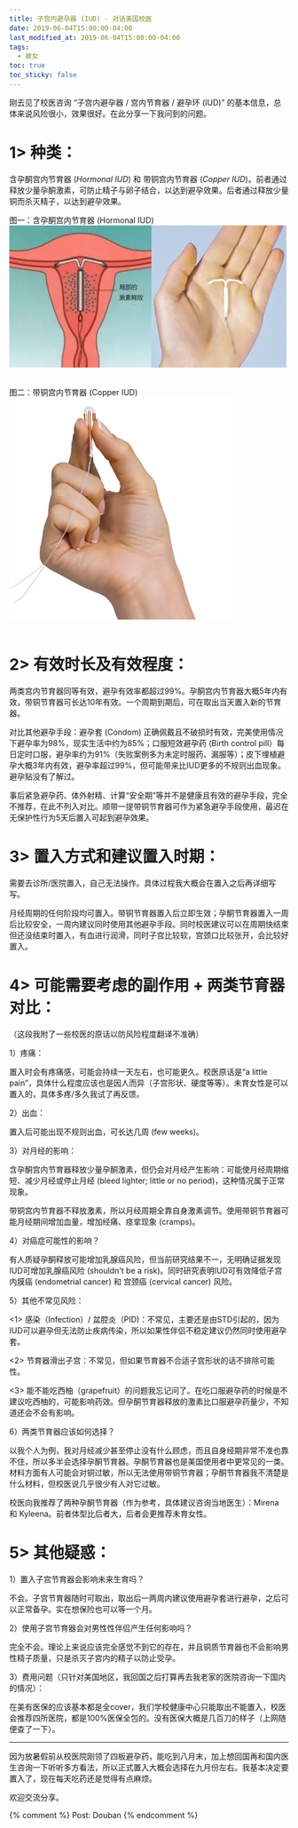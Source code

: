 ```yaml
---
title: 子宫内避孕器 (IUD) - 对话美国校医 
date: 2019-06-04T15:00:00-04:00
last_modified_at: 2019-06-04T15:00:00-04:00
tags:
  - 彼女
toc: true
toc_sticky: false
---
```


刚去见了校医咨询 “子宫内避孕器 / 宫内节育器 / 避孕环 (IUD)” 的基本信息，总体来说风险很小，效果很好。在此分享一下我问到的问题。

<!--more-->

# 1> 种类：

含孕酮宫内节育器 (_Hormonal IUD_) 和 带铜宫内节育器 (_Copper IUD_)。前者通过释放少量孕酮激素，可防止精子与卵子结合，以达到避孕效果。后者通过释放少量铜而杀灭精子，以达到避孕效果。

图一：含孕酮宫内节育器 (Hormonal IUD)
<br>
<img src="https://raw.githubusercontent.com/samsmerrygoround/samsmerrygoround.github.io/main/assets/images/iud-1.png" alt="iud-1" width="500"/>
<br><br>

图二：带铜宫内节育器 (Copper IUD)
<br>
<img src="https://raw.githubusercontent.com/samsmerrygoround/samsmerrygoround.github.io/main/assets/images/iud-2.png" alt="iud-2" width="400"/>
<br><br>

# 2> 有效时长及有效程度：

两类宫内节育器同等有效，避孕有效率都超过99%。孕酮宫内节育器大概5年内有效，带铜节育器可长达10年有效。一个周期到期后，可在取出当天置入新的节育器。

对比其他避孕手段：避孕套 (Condom) 正确佩戴且不破损时有效，完美使用情况下避孕率为98%，现实生活中约为85%；口服短效避孕药 (Birth control pill）每日定时口服，避孕率约为91%（失败案例多为未定时服药、漏服等）；皮下埋植避孕大概3年内有效，避孕率超过99%，但可能带来比IUD更多的不规则出血现象。避孕贴没有了解过。

事后紧急避孕药、体外射精、计算“安全期”等并不是健康且有效的避孕手段，完全不推荐，在此不列入对比。顺带一提带铜节育器可作为紧急避孕手段使用，最迟在无保护性行为5天后置入可起到避孕效果。

# 3> 置入方式和建议置入时期：

需要去诊所/医院置入，自己无法操作。具体过程我大概会在置入之后再详细写写。

月经周期的任何阶段均可置入。带铜节育器置入后立即生效；孕酮节育器置入一周后比较安全，一周内建议同时使用其他避孕手段。同时校医建议可以在周期快结束但还没结束时置入，有血进行润滑，同时子宫比较软，宫颈口比较张开，会比较好置入。

# 4> 可能需要考虑的副作用 + 两类节育器对比： 

（这段我附了一些校医的原话以防风险程度翻译不准确）

1）疼痛：

置入时会有疼痛感，可能会持续一天左右，也可能更久。校医原话是“a little pain”，具体什么程度应该也是因人而异（子宫形状、硬度等等）。未育女性是可以置入的，具体多疼/多久我试了再反馈。

2）出血：

置入后可能出现不规则出血，可长达几周 (few weeks)。

3）对月经的影响：

含孕酮宫内节育器释放少量孕酮激素，但仍会对月经产生影响：可能使月经周期缩短、减少月经或停止月经 (bleed lighter; little or no period)，这种情况属于正常现象。

带铜宫内节育器不释放激素，所以月经周期全靠自身激素调节。使用带铜节育器可能月经期间增加血量，增加经痛、痉挛现象 (cramps)。

4）对癌症可能性的影响？

有人质疑孕酮释放可能增加乳腺癌风险，但当前研究结果不一，无明确证据发现IUD可增加乳腺癌风险 (shouldn't be a risk)。同时研究表明IUD可有效降低子宫内膜癌 (endometrial cancer) 和 宫颈癌 (cervical cancer) 风险。

5）其他不常见风险：

<1> 感染（Infection）/ 盆腔炎（PID)：不常见，主要还是由STD引起的，因为IUD可以避孕但无法防止疾病传染，所以如果性伴侣不稳定建议仍然同时使用避孕套。 

<2> 节育器滑出子宫：不常见，但如果节育器不合适子宫形状的话不排除可能性。

<3> 能不能吃西柚（grapefruit）的问题我忘记问了。在吃口服避孕药的时候是不建议吃西柚的，可能影响药效。但孕酮节育器释放的激素比口服避孕药量少，不知道还会不会有影响。

6）两类节育器应该如何选择？

以我个人为例，我对月经减少甚至停止没有什么顾虑，而且自身经期非常不准也靠不住，所以多半会选择孕酮节育器。孕酮节育器也是美国使用者中更常见的一类。材料方面有人可能会对铜过敏，所以无法使用带铜节育器；孕酮节育器我不清楚是什么材料，但校医说几乎很少有人对它过敏。

校医向我推荐了两种孕酮节育器（作为参考，具体建议咨询当地医生）：Mirena 和 Kyleena。前者体型比后者大，后者会更推荐未育女性。

# 5> 其他疑惑：

1）置入子宫节育器会影响未来生育吗？

不会。子宫节育器随时可取出，取出后一两周内建议使用避孕套进行避孕，之后可以正常备孕。实在想保险也可以等一个月。

2）使用子宫节育器会对男性性伴侣产生任何影响吗？

完全不会。理论上来说应该完全感觉不到它的存在，并且铜质节育器也不会影响男性精子质量，只是杀灭子宫内的精子以防止受孕。

3）费用问题（只针对美国地区，我回国之后打算再去我老家的医院咨询一下国内的情况）：

在美有医保的应该基本都是全cover，我们学校健康中心只能取出不能置入，校医会推荐四所医院，都是100%医保全包的。没有医保大概是几百刀的样子（上网随便查了一下）。

---
因为放暑假前从校医院刚领了四板避孕药，能吃到八月末，加上想回国再和国内医生咨询一下听听多方看法，所以正式置入大概会选择在九月份左右。我基本决定要置入了，现在每天吃药还是觉得有点麻烦。

欢迎交流分享。

{% comment %}
Post: Douban
{% endcomment %}